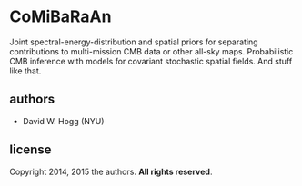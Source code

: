 # CoMiBaRaAn

Joint spectral-energy-distribution and spatial priors for separating contributions
to multi-mission CMB data or other all-sky maps.
Probabilistic CMB inference with models for covariant stochastic spatial fields.
And stuff like that.

## authors
- David W. Hogg (NYU)

## license
Copyright 2014, 2015 the authors.  **All rights reserved**.
